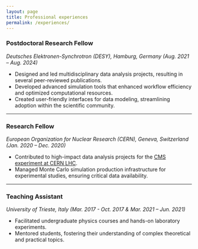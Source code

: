 ```yaml
---
layout: page
title: Professional experiences
permalink: /experiences/
---
```


### Postdoctoral Research Fellow

*Deutsches Elektronen-Synchrotron (DESY), Hamburg, Germany (Aug. 2021 – Aug. 2024)*

- Designed and led multidisciplinary data analysis projects, resulting in several peer-reviewed publications.
- Developed advanced simulation tools that enhanced workflow efficiency and optimized computational resources.
- Created user-friendly interfaces for data modeling, streamlining adoption within the scientific community.

---

### Research Fellow

*European Organization for Nuclear Research (CERN), Geneva, Switzerland (Jan. 2020 – Dec. 2020)*

- Contributed to high-impact data analysis projects for the [CMS experiment at CERN LHC](https://www.home.cern/science/experiments/cms).
- Managed Monte Carlo simulation production infrastructure for experimental studies, ensuring critical data availability.

---

### Teaching Assistant

*University of Trieste, Italy (Mar. 2017 - Oct. 2017 & Mar. 2021 – Jun. 2021)*

- Facilitated undergraduate physics courses and hands-on laboratory experiments.
- Mentored students, fostering their understanding of complex theoretical and practical topics.
